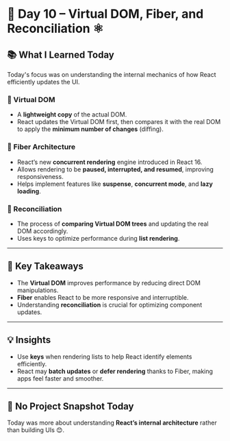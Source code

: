 # 🚀 Day 10 – Virtual DOM, Fiber, and Reconciliation ⚛️

## 📚 What I Learned Today

Today's focus was on understanding the internal mechanics of how React efficiently updates the UI.

### 🧠 Virtual DOM
- A **lightweight copy** of the actual DOM.
- React updates the Virtual DOM first, then compares it with the real DOM to apply the **minimum number of changes** (diffing).

### 🧵 Fiber Architecture
- React’s new **concurrent rendering** engine introduced in React 16.
- Allows rendering to be **paused, interrupted, and resumed**, improving responsiveness.
- Helps implement features like **suspense**, **concurrent mode**, and **lazy loading**.

### 🔁 Reconciliation
- The process of **comparing Virtual DOM trees** and updating the real DOM accordingly.
- Uses keys to optimize performance during **list rendering**.

---

## 🧠 Key Takeaways

- The **Virtual DOM** improves performance by reducing direct DOM manipulations.
- **Fiber** enables React to be more responsive and interruptible.
- Understanding **reconciliation** is crucial for optimizing component updates.

---

## 💡 Insights

- Use **keys** when rendering lists to help React identify elements efficiently.
- React may **batch updates** or **defer rendering** thanks to Fiber, making apps feel faster and smoother.

---

## 📸 No Project Snapshot Today

Today was more about understanding **React’s internal architecture** rather than building UIs 😊.
